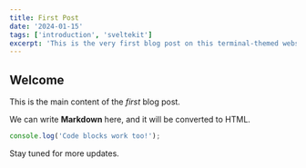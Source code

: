 ```yaml
---
title: First Post
date: '2024-01-15'
tags: ['introduction', 'sveltekit']
excerpt: 'This is the very first blog post on this terminal-themed website, built with SvelteKit.'
---
```


## Welcome

This is the main content of the *first* blog post.

We can write **Markdown** here, and it will be converted to HTML.

```javascript
console.log('Code blocks work too!');
```

Stay tuned for more updates. 